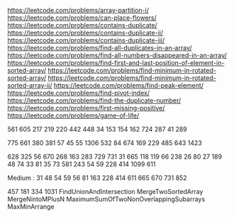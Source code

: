 https://leetcode.com/problems/array-partition-i/
https://leetcode.com/problems/can-place-flowers/
https://leetcode.com/problems/contains-duplicate/
https://leetcode.com/problems/contains-duplicate-ii/
https://leetcode.com/problems/contains-duplicate-iii/
https://leetcode.com/problems/find-all-duplicates-in-an-array/
https://leetcode.com/problems/find-all-numbers-disappeared-in-an-array/
https://leetcode.com/problems/find-first-and-last-position-of-element-in-sorted-array/
https://leetcode.com/problems/find-minimum-in-rotated-sorted-array/
https://leetcode.com/problems/find-minimum-in-rotated-sorted-array-ii/
https://leetcode.com/problems/find-peak-element/
https://leetcode.com/problems/find-pivot-index/
https://leetcode.com/problems/find-the-duplicate-number/
https://leetcode.com/problems/first-missing-positive/
https://leetcode.com/problems/game-of-life/

561 605 217 219 220 442 448 34 153 154 162 724 287 41 289

775 661 380 381 57 45 55 1306 532 84 674 169 229 485 643 1423 

628 325 56 670 268 163 283 729 731 31 665 118 119 66 238 26 80 27 189 48 74 33 81 35 73 581 243 54 59 228 414 1099 611 

Medium : 31 48 54 59 56 81 163 228 414 611 665 670 731 852

457 181 334 1031 
FindUnionAndIntersection
MergeTwoSortedArray
MergeNintoMPlusN
MaximumSumOfTwoNonOverlappingSubarrays
MaxMinArrange

